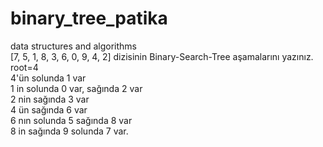 # binary_tree_patika
data structures and algorithms\
[7, 5, 1, 8, 3, 6, 0, 9, 4, 2] dizisinin Binary-Search-Tree aşamalarını yazınız.\
root=4\
4'ün solunda 1 var\
1 in solunda 0 var, sağında 2 var \
2 nin sağında 3 var \
4 ün sağında 6 var \
6 nın solunda 5 sağında 8 var\
8 in sağında 9 solunda 7 var.
